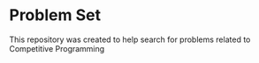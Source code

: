 # Problem Set
This repository was created to help search for problems related to Competitive Programming
